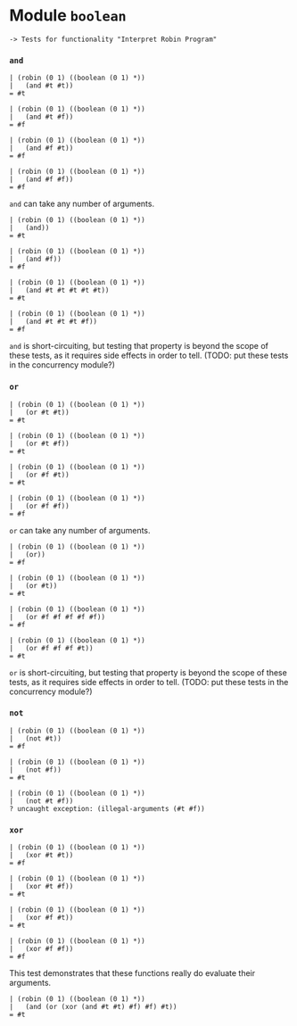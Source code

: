 Module `boolean`
================

    -> Tests for functionality "Interpret Robin Program"

### `and` ###

    | (robin (0 1) ((boolean (0 1) *))
    |   (and #t #t))
    = #t

    | (robin (0 1) ((boolean (0 1) *))
    |   (and #t #f))
    = #f

    | (robin (0 1) ((boolean (0 1) *))
    |   (and #f #t))
    = #f

    | (robin (0 1) ((boolean (0 1) *))
    |   (and #f #f))
    = #f

`and` can take any number of arguments.

    | (robin (0 1) ((boolean (0 1) *))
    |   (and))
    = #t

    | (robin (0 1) ((boolean (0 1) *))
    |   (and #f))
    = #f

    | (robin (0 1) ((boolean (0 1) *))
    |   (and #t #t #t #t #t))
    = #t

    | (robin (0 1) ((boolean (0 1) *))
    |   (and #t #t #t #f))
    = #f

`and` is short-circuiting, but testing that property is beyond the scope
of these tests, as it requires side effects in order to tell.  (TODO: put
these tests in the concurrency module?)

### `or` ###

    | (robin (0 1) ((boolean (0 1) *))
    |   (or #t #t))
    = #t

    | (robin (0 1) ((boolean (0 1) *))
    |   (or #t #f))
    = #t

    | (robin (0 1) ((boolean (0 1) *))
    |   (or #f #t))
    = #t

    | (robin (0 1) ((boolean (0 1) *))
    |   (or #f #f))
    = #f

`or` can take any number of arguments.

    | (robin (0 1) ((boolean (0 1) *))
    |   (or))
    = #f

    | (robin (0 1) ((boolean (0 1) *))
    |   (or #t))
    = #t

    | (robin (0 1) ((boolean (0 1) *))
    |   (or #f #f #f #f #f))
    = #f

    | (robin (0 1) ((boolean (0 1) *))
    |   (or #f #f #f #t))
    = #t

`or` is short-circuiting, but testing that property is beyond the scope
of these tests, as it requires side effects in order to tell.  (TODO: put
these tests in the concurrency module?)

### `not` ###

    | (robin (0 1) ((boolean (0 1) *))
    |   (not #t))
    = #f

    | (robin (0 1) ((boolean (0 1) *))
    |   (not #f))
    = #t

    | (robin (0 1) ((boolean (0 1) *))
    |   (not #t #f))
    ? uncaught exception: (illegal-arguments (#t #f))

### `xor` ###

    | (robin (0 1) ((boolean (0 1) *))
    |   (xor #t #t))
    = #f

    | (robin (0 1) ((boolean (0 1) *))
    |   (xor #t #f))
    = #t

    | (robin (0 1) ((boolean (0 1) *))
    |   (xor #f #t))
    = #t

    | (robin (0 1) ((boolean (0 1) *))
    |   (xor #f #f))
    = #f

This test demonstrates that these functions really do evaluate their
arguments.

    | (robin (0 1) ((boolean (0 1) *))
    |   (and (or (xor (and #t #t) #f) #f) #t))
    = #t
